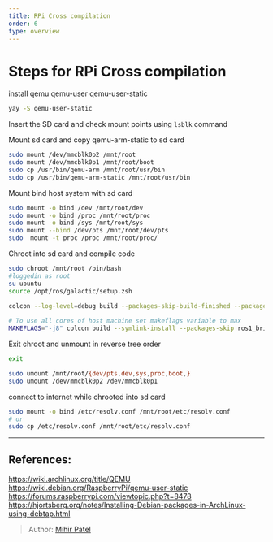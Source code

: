 ```yaml
---
title: RPi Cross compilation
order: 6
type: overview
---
```

<ContentColumn>

# Steps for RPi Cross compilation
install qemu qemu-user qemu-user-static

```bash
yay -S qemu-user-static
```
Insert the SD card and check mount points using `lsblk` command

Mount sd card and copy qemu-arm-static to sd card

```bash
sudo mount /dev/mmcblk0p2 /mnt/root    
sudo mount /dev/mmcblk0p1 /mnt/root/boot     
sudo cp /usr/bin/qemu-arm /mnt/root/usr/bin  
sudo cp /usr/bin/qemu-arm-static /mnt/root/usr/bin
```
Mount bind host system with sd card
```bash 
sudo mount -o bind /dev /mnt/root/dev  
sudo mount -o bind /proc /mnt/root/proc  
sudo mount -o bind /sys /mnt/root/sys   
sudo mount --bind /dev/pts /mnt/root/dev/pts 
sudo  mount -t proc /proc /mnt/root/proc/ 
```
Chroot into sd card and compile code 
```bash
sudo chroot /mnt/root /bin/bash
#loggedin as root
su ubuntu
source /opt/ros/galactic/setup.zsh
 
colcon --log-level=debug build --packages-skip-build-finished --packages-skip ros1_bridge 

# To use all cores of host machine set makeflags variable to max
MAKEFLAGS="-j8" colcon build --symlink-install --packages-skip ros1_bridge --event-handlers console_direct+ --packages-skip-build-finished 
```
Exit chroot and unmount in reverse tree order
```bash
exit

sudo umount /mnt/root/{dev/pts,dev,sys,proc,boot,}    
sudo umount /dev/mmcblk0p2 /dev/mmcblk0p1  
```
connect to internet while chrooted into sd card
```bash
sudo mount -o bind /etc/resolv.conf /mnt/root/etc/resolv.conf
# or
sudo cp /etc/resolv.conf /mnt/root/etc/resolv.conf
```
-------------------------------------------------------
## References:
https://wiki.archlinux.org/title/QEMU
https://wiki.debian.org/RaspberryPi/qemu-user-static  
https://forums.raspberrypi.com/viewtopic.php?t=8478
https://hjortsberg.org/notes/Installing-Debian-packages-in-ArchLinux-using-debtap.html

</ContentColumn>

> Author: [Mihir Patel](https://github.com/mihyr)

